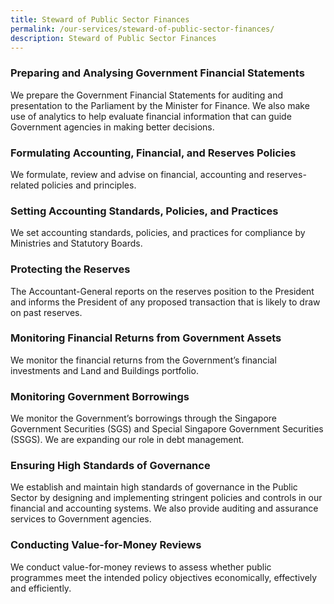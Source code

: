 ```yaml
---
title: Steward of Public Sector Finances
permalink: /our-services/steward-of-public-sector-finances/
description: Steward of Public Sector Finances
---
```

### Preparing and Analysing Government Financial Statements

We prepare the Government Financial Statements for auditing and presentation to the Parliament by the Minister for Finance. We also make use of analytics to help evaluate financial information that can guide Government agencies in making better decisions.

### Formulating Accounting, Financial, and Reserves Policies

We formulate, review and advise on financial, accounting and reserves-related policies and principles.

### Setting Accounting Standards, Policies, and Practices

We set accounting standards, policies, and practices for compliance by Ministries and Statutory Boards.

### Protecting the Reserves

The Accountant-General reports on the reserves position to the President and informs the President of any proposed transaction that is likely to draw on past reserves.

### Monitoring Financial Returns from Government Assets

We monitor the financial returns from the Government’s financial investments and Land and Buildings portfolio.

### Monitoring Government Borrowings

We monitor the Government’s borrowings through the Singapore Government Securities (SGS) and Special Singapore Government Securities (SSGS). We are expanding our role in debt management.

### Ensuring High Standards of Governance

We establish and maintain high standards of governance in the Public Sector by designing and implementing stringent policies and controls in our financial and accounting systems. We also provide auditing and assurance services to Government agencies.

### Conducting Value-for-Money Reviews

We conduct value-for-money reviews to assess whether public programmes meet the intended policy objectives economically, effectively and efficiently.